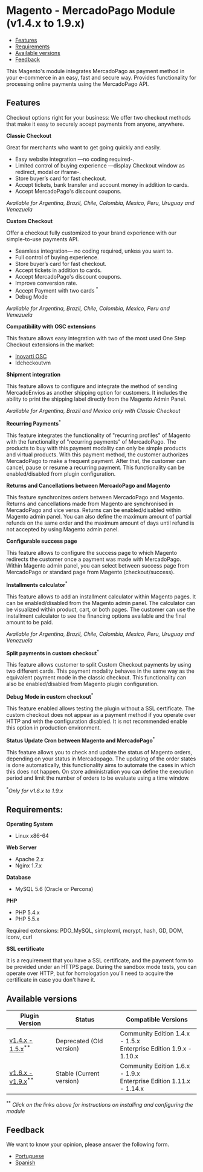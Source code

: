 ﻿# Magento - MercadoPago Module (v1.4.x to 1.9.x)

* [Features](#features)
* [Requirements](#requirements)
* [Available versions](#available_versions)
* [Feedback](#feedback)

This Magento's module integrates MercadoPago as payment method in your e-commerce in an easy, fast and secure way.
Provides functionality for processing online payments using the MercadoPago API.

<a name="features"></a>
## Features ##
Checkout options right for your business: 
We offer two checkout methods that make it easy to securely accept payments from anyone, anywhere.

**Classic Checkout**

Great for merchants who want to get going quickly and easily.
* Easy website integration —no coding required-.
* Limited control of buying experience —display Checkout window as redirect, modal or iframe-.
* Store buyer’s card for fast checkout.
* Accept tickets, bank transfer and account money in addition to cards.
* Accept MercadoPago's discount coupons.

*Available for Argentina, Brazil, Chile, Colombia, Mexico, Peru, Uruguay and Venezuela*

**Custom Checkout**

Offer a checkout fully customized to your brand experience with our simple-to-use payments API.
* Seamless integration— no coding required, unless you want to.
* Full control of buying experience.
* Store buyer’s card for fast checkout.
* Accept tickets in addition to cards.
* Accept MercadoPago's discount coupons.
* Improve conversion rate.
* Accept Payment with two cards <sup>*</sup>
* Debug Mode

*Available for Argentina, Brazil, Chile, Colombia, Mexico, Peru and Venezuela*

**Compatibility with OSC extensions**

This feature allows easy integration with two of the most used One Step Checkout extensions in the market:
* [Inovarti OSC](http://onestepcheckout.com.br)
* Idcheckoutvm

**Shipment integration**

This feature allows to configure and integrate the method of sending MercadoEnvios as another shipping option for customers. 
It includes the ability to print the shipping label directly from the Magento Admin Panel.

*Available for Argentina, Brazil and Mexico only with Classic Checkout*

**Recurring Payments**<sup>*</sup>

This feature integrates the functionality of "recurring profiles" of Magento with the functionality of "recurring payments" of MercadoPago. 
The products to buy with this payment modality can only be simple products and virtual products.
With this payment method, the customer authorizes MercadoPago to make a frequent payment. 
After that, the customer can cancel, pause or resume a recurring payment.
This functionality can be enabled/disabled from plugin configuration.

**Returns and Cancellations between MercadoPago and Magento**

This feature synchronizes orders between MercadoPago and Magento. 
Returns and cancellations made from Magento are synchronised in MercadoPago and vice versa.
Returns can be enabled/disabled within Magento admin panel.
You can also define the maximum amount of partial refunds on the same order and the maximum amount of days until refund is not accepted by using Magento admin panel.

**Configurable success page**

This feature allows to configure the success page to which Magento redirects the customer once a payment was made with MercadoPago.
Within Magento admin panel, you can select between success page from MercadoPago or standard page from Magento (checkout/success).

**Installments calculator**<sup>*</sup>

This feature allows to add an installment calculator within Magento pages.
It can be enabled/disabled from the Magento admin panel.
The calculator can be visualized within product, cart, or both pages.
The customer can use the installment calculator to see the financing options available and the final amount to be paid.

*Available for Argentina, Brazil, Chile, Colombia, Mexico, Peru, Uruguay and Venezuela*

**Split payments in custom checkout**<sup>*</sup>

This feature allows customer to split Custom Checkout payments by using two different cards.
This payment modality behaves in the same way as the equivalent payment mode in the classic checkout.
This functionality can also be enabled/disabled from Magento plugin configuration.

**Debug Mode in custom checkout**<sup>*</sup>

This feature enabled allows testing the plugin without a SSL certificate. 
The custom checkout does not appear as a payment method if you operate over HTTP and with the configuration disabled.
It is not recommended enable this option in production environment.

**Status Update Cron between Magento and MercadoPago**<sup>*</sup>

This feature allows you to check and update the status of Magento orders, depending on your status in Mercadopago.
The updating of the order states is done automatically, 
this functionality aims to automate the cases in which this does not happen.
On store administration you can define the execution period and limit the number of orders to be evaluate using a time window.

<sup>*</sup>*Only for v1.6.x to 1.9.x*

<a name="requirements"></a>
## Requirements: ##

**Operating System**

<ul>
<li>Linux x86-64</li>
</ul>

**Web Server**

<ul>
<li>Apache 2.x</li>
<li>Nginx 1.7.x</li>
</ul>

**Database**

<ul><li>MySQL 5.6 (Oracle or Percona)</li></ul>

**PHP**

<ul>
<li>PHP 5.4.x</li>
<li>PHP 5.5.x</li>
</ul>
    Required extensions:
    PDO_MySQL, simplexml, mcrypt, hash, GD, DOM, iconv, curl

**SSL certificate**

It is a requirement that you have a SSL certificate, and the payment form to be provided under an HTTPS page.
During the sandbox mode tests, you can operate over HTTP, but for homologation you'll need to acquire the certificate in case you don't have it.

<a name="available_versions"></a>
## Available versions ##
<table>
  <thead>
    <tr>
      <th>Plugin Version</th>
      <th>Status</th>
      <th>Compatible Versions</th>
    </tr>
  <thead>
  <tbody>
    <tr>
      <td><a href="https://github.com/mercadopago/cart-magento/tree/master/1.4.x-1.5.x">v1.4.x - 1.5.x</a><sup>**</sup></td>
      <td>Deprecated (Old version)</td>
      <td>Community Edition 1.4.x - 1.5.x<br />Enterprise Edition 1.9.x - 1.10.x</td>
    </tr>
    <tr>
      <td><a href="https://github.com/mercadopago/cart-magento/tree/master/1.6.x-1.9.x">v1.6.x - v1.9.x</a><sup>**</sup></td>
      <td>Stable (Current version)</td>
      <td>Community Edition 1.6.x - 1.9.x<br />Enterprise Edition 1.11.x - 1.14.x</td>
    </tr>
  </tbody>
</table>

<sup>**</sup> *Click on the links above for instructions on installing and configuring the module*

<a name="Feedback"></a>

## Feedback ##
We want to know your opinion, please answer the following form.
* [Portuguese](http://goo.gl/forms/2n5jWHaQbfEtdy0E2)
* [Spanish](http://goo.gl/forms/A9bm8WuqTIZ89MI22)
